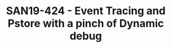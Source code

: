 ---
categories:
- san19
description: Event tracing is one of the powerful debug feature available in Linux
  Kernel as part of Ftrace. Pstore or Persistent Storage on the other hand is a boon
  to find the cause for the kernels dying breath as rightly said by someone and is
  widely used in production environments. When these two features are combined with
  a pinch of Dynamic debug, we form a full recipe for debugging problems in Linux
  Kernel.<br /> <br /> This presentation talks about integrating event tracing with
  pstore to identify and root cause problems by analyzing the last few events before
  the Kernel says goodbye. In addition to this, we add dynamic debug support to filter
  out unwanted logs and limit trace to only specific files or directories which help
  in narrowing down problems to specific subsystems and currently is not supported
  by Ftrace.
image:
  featured: 'true'
  path: /assets/images/featured-images/san19/SAN19-424.png
session_attendee_num: '6'
session_id: SAN19-424
session_room: Sunset V (Session 1)
session_slot:
  end_time: '2019-09-26 16:50:00'
  start_time: '2019-09-26 16:00:00'
session_speakers:
- speaker_bio: ''
  speaker_company: Qualcomm India Private Limited
  speaker_image: /assets/images/speakers/placeholder.jpg
  speaker_location: ''
  speaker_name: Sai Prakash Ranjan
  speaker_position: Kernel Engineer
  speaker_username: saipraka
- speaker_bio: Former Linux Kernel Engineer at Sony. Currently at Qualcomm Upstream
    Kernel team working on Debug features and Opensource Hypervisor solution. Passionate
    about Linux Kernel and proud to be amongst its awesome developers where you get
    to learn and grow constantly.
  speaker_company: ''
  speaker_image: /assets/images/speakers/san19/sai-prakash-ranjan.jpg
  speaker_location: ''
  speaker_name: Sai Prakash Ranjan
  speaker_position: Kernel Engineer at Qualcomm
  speaker_username: saiprakash.ranjan
session_track: Linux Kernel
tag: session
tags:
- Linux Kernel
- ' Training'
title: SAN19-424 - Event Tracing and Pstore with a pinch of Dynamic debug
---